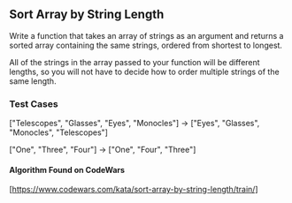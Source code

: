 ## Sort Array by String Length

Write a function that takes an array of strings as an argument and returns a sorted array containing the same strings, ordered from shortest to longest.

All of the strings in the array passed to your function will be different lengths, so you will not have to decide how to order multiple strings of the same length.

### Test Cases

["Telescopes", "Glasses", "Eyes", "Monocles"] -> ["Eyes", "Glasses", "Monocles", "Telescopes"]

["One", "Three", "Four"] -> ["One", "Four", "Three"]


#### Algorithm Found on CodeWars

[https://www.codewars.com/kata/sort-array-by-string-length/train/]